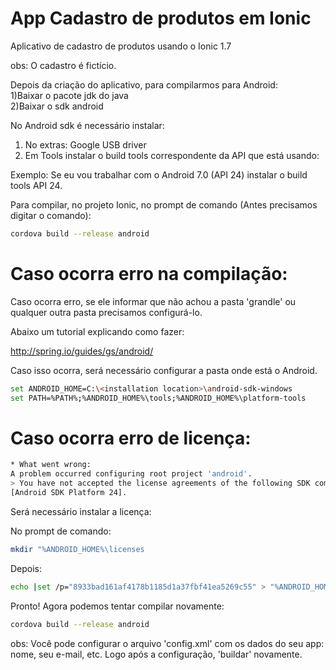 # App Cadastro de produtos em Ionic
Aplicativo de cadastro de produtos usando o Ionic 1.7

obs: O cadastro é fictício.

Depois da criação do aplicativo, para compilarmos para Android:<br/>
1)Baixar o pacote jdk do java<br/>
2)Baixar o sdk android

No Android sdk é necessário  instalar:<br/>
1) No extras: Google USB driver<br/>
2) Em Tools instalar o build tools correspondente da API que está usando: 

Exemplo: Se eu vou trabalhar com o Android 7.0 (API 24) instalar o build tools API 24.

Para compilar, no projeto Ionic, no prompt de comando (Antes precisamos digitar o comando):

```bash
cordova build --release android
```
# Caso ocorra erro na compilação:

Caso ocorra erro, se ele informar que não achou a pasta 'grandle' ou qualquer outra pasta precisamos configurá-lo.

Abaixo um tutorial explicando como fazer:

http://spring.io/guides/gs/android/

Caso isso ocorra, será necessário configurar a pasta onde está o Android.

```bash
set ANDROID_HOME=C:\<installation location>\android-sdk-windows
set PATH=%PATH%;%ANDROID_HOME%\tools;%ANDROID_HOME%\platform-tools
```
# Caso ocorra erro de licença:

```bash
* What went wrong:
A problem occurred configuring root project 'android'.
> You have not accepted the license agreements of the following SDK components:
[Android SDK Platform 24].
```
Será necessário instalar a licença:

No prompt de comando: 

```bash
mkdir "%ANDROID_HOME%\licenses
```
Depois: 

```bash
echo |set /p="8933bad161af4178b1185d1a37fbf41ea5269c55" > "%ANDROID_HOME%\licenses\android-sdk-license
```
Pronto! Agora podemos tentar compilar novamente:

```bash
cordova build --release android
```
obs: Você pode configurar o arquivo 'config.xml' com os dados do seu app: nome, seu e-mail, etc. Logo após a configuração, 'buildar' novamente.




